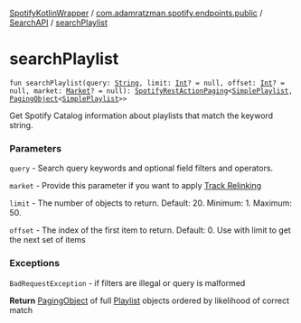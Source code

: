 [SpotifyKotlinWrapper](../../index.md) / [com.adamratzman.spotify.endpoints.public](../index.md) / [SearchAPI](index.md) / [searchPlaylist](./search-playlist.md)

# searchPlaylist

`fun searchPlaylist(query: `[`String`](https://kotlinlang.org/api/latest/jvm/stdlib/kotlin/-string/index.html)`, limit: `[`Int`](https://kotlinlang.org/api/latest/jvm/stdlib/kotlin/-int/index.html)`? = null, offset: `[`Int`](https://kotlinlang.org/api/latest/jvm/stdlib/kotlin/-int/index.html)`? = null, market: `[`Market`](../../com.adamratzman.spotify.utils/-market/index.md)`? = null): `[`SpotifyRestActionPaging`](../../com.adamratzman.spotify.main/-spotify-rest-action-paging/index.md)`<`[`SimplePlaylist`](../../com.adamratzman.spotify.utils/-simple-playlist/index.md)`, `[`PagingObject`](../../com.adamratzman.spotify.utils/-paging-object/index.md)`<`[`SimplePlaylist`](../../com.adamratzman.spotify.utils/-simple-playlist/index.md)`>>`

Get Spotify Catalog information about playlists that match the keyword string.

### Parameters

`query` - Search query keywords and optional field filters and operators.

`market` - Provide this parameter if you want to apply [Track Relinking](https://github.com/adamint/spotify-web-api-kotlin/blob/master/README.md#track-relinking)

`limit` - The number of objects to return. Default: 20. Minimum: 1. Maximum: 50.

`offset` - The index of the first item to return. Default: 0. Use with limit to get the next set of items

### Exceptions

`BadRequestException` - if filters are illegal or query is malformed

**Return**
[PagingObject](../../com.adamratzman.spotify.utils/-paging-object/index.md) of full [Playlist](../../com.adamratzman.spotify.utils/-playlist/index.md) objects ordered by likelihood of correct match

